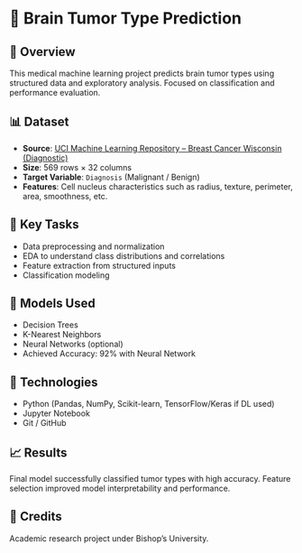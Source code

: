 # 🧠 Brain Tumor Type Prediction

## 📌 Overview
This medical machine learning project predicts brain tumor types using structured data and exploratory analysis. Focused on classification and performance evaluation.

## 📊 Dataset
- **Source**: [UCI Machine Learning Repository – Breast Cancer Wisconsin (Diagnostic)](https://archive.ics.uci.edu/dataset/17/breast+cancer+wisconsin+diagnostic)
- **Size**: 569 rows × 32 columns
- **Target Variable**: `Diagnosis` (Malignant / Benign)
- **Features**: Cell nucleus characteristics such as radius, texture, perimeter, area, smoothness, etc.

## 🧪 Key Tasks
- Data preprocessing and normalization
- EDA to understand class distributions and correlations
- Feature extraction from structured inputs
- Classification modeling

## 🧠 Models Used
- Decision Trees
- K-Nearest Neighbors
- Neural Networks (optional)
- Achieved Accuracy: 92% with Neural Network

## 🔧 Technologies
- Python (Pandas, NumPy, Scikit-learn, TensorFlow/Keras if DL used)
- Jupyter Notebook
- Git / GitHub

## 📈 Results
Final model successfully classified tumor types with high accuracy. Feature selection improved model interpretability and performance.

## 📎 Credits
Academic research project under Bishop’s University.

